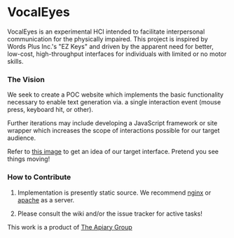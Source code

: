 # VocalEyes

VocalEyes is an experimental HCI intended to facilitate interpersonal communication for 
the physically impaired.  This project is inspired by Words Plus Inc.'s "EZ Keys" and 
driven by the apparent need for better, low-cost, high-throughput interfaces for
individuals with limited or no motor skills.

### The Vision
We seek to create a POC website which implements the basic functionality necessary to
enable text generation via. a single interaction event (mouse press, keyboard hit, or
other).

Further iterations may include developing a JavaScript framework or site wrapper which
increases the scope of interactions possible for our target audience.

Refer to [this image](https://dl.dropboxusercontent.com/u/17114805/vocaleyesmockupbig.png)
to get an idea of our target interface.  Pretend you see things moving!

### How to Contribute

1. Implementation is presently static source.  We recommend [nginx](http://nginx.org)
or [apache](http://httpd.apache.org) as a server.

2. Please consult the wiki and/or the issue tracker for active tasks!


This work is a product of [The Apiary Group](http://theapiarygroup.com)
